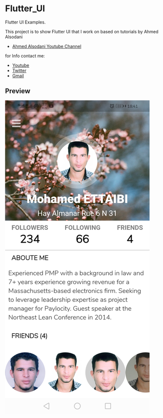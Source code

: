 # Flutter_UI

Flutter UI Examples.

This project is to show Flutter UI that I work on based on tutorials by Ahmed Alsodani

- [Ahmed Alsodani Youtube Channel](https://www.youtube.com/channel/UCOpuLcVZXl8C642cJVAC0VA)

for Info contact me:

- [Youtube](https://www.youtube.com/channel/UCIM3DO-76kBze4xx1IIv1Jg)
- [Twitter](https://twitter.com/mohammedettayby)
- [Gmail](mohammed.ettayby@gmail.com)

## Preview
![Preview](https://github.com/MohaEttaibi/Flutter_UI/blob/profile3/flutter_04.png)

